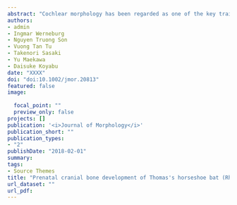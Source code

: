 ```yaml
---
abstract: "Cochlear morphology has been regarded as one of the key traits to understand the origin and evolution of echolocation in bats, given its functionality and performance for receiving echolocation sonar. While numerous researchers have compared adult-stage morphology, few have studied the prenatal development of the cochlea. Here, we provide the first detailed three-dimensional description of the prenatal cranial development in bats, using Rhinolophus thomasi as a model, with particular interest to the petrosal which houses the cochlea. Results revealed that among all cranial bones the onset of the ossification of the petrosal is earlier in R. thomasi when compared to other reported mammals. Generally, the cochlea reaches adult size and shape before or around birth in placental mammals including bats, but we found that its shape and size growths continue until maturity in Rhinolophus species. The relationship of cochlear size and skull size is maintained constant throughout the postnatal ontogeny to adulthood in Rhinolophus, a pattern previously reported neither in any other bats nor other mammals. The peculiar developmental pattern in Rhinolophus possibly allows them to form their characteristically large cochlea and facilitate their distinctive echolocation behavior. A recent study reported that non-echolocating Pteropodidae shares a similar prenatal cochlear size to laryngeal echolocating bats. The apparent resemblance of fetal cochlear size was proposed to be a vestigial signal of large cochlear size in the last common ancestor of bats and thus as supporting evidence for the single origin of laryngeal echolocation. However, results from the present observations suggest that limited aspects of the cochlear development were captured in this previous investigation and that the resulting interpretations may be questionable. We point out that diversity and patterns of cochlear development among bats are still not resolved, and the controversy on the origins of laryngeal echolocation is still open to discussion."
authors:
- admin
- Ingmar Werneburg
- Nguyen Truong Son
- Vuong Tan Tu
- Takenori Sasaki
- Yu Maekawa
- Daisuke Koyabu
date: "XXXX"
doi: "doi:10.1002/jmor.20813"
featured: false
image:
 
  focal_point: ""
  preview_only: false
projects: []
publication: '<i>Journal of Morphology</i>'
publication_short: ""
publication_types:
- "2"
publishDate: "2018-02-01"
summary: 
tags:
- Source Themes
title: "Prenatal cranial bone development of Thomas's horseshoe bat (Rhinolophus thomasi): with special reference to petrosal morphology"
url_dataset: ""
url_pdf: 
---
```

